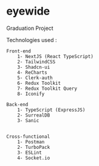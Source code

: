# eyewide

Graduation Project

Technologies used :

    Front-end
        1- NextJS (React TypeScript)
        2- TailwindCSS
        3- Shadcn-ui
        4- ReCharts
        5- Clerk-auth
        6- Redux Toolkit
        7- Redux Toolkit Query
        8- Iconify

    Back-end
        1- TypeScript (ExpressJS)
        2- SurrealDB
        3- Sanic


    Cross-functional
        1- Postman
        2- TurboPack
        3- ESLint
        4- Socket.io
